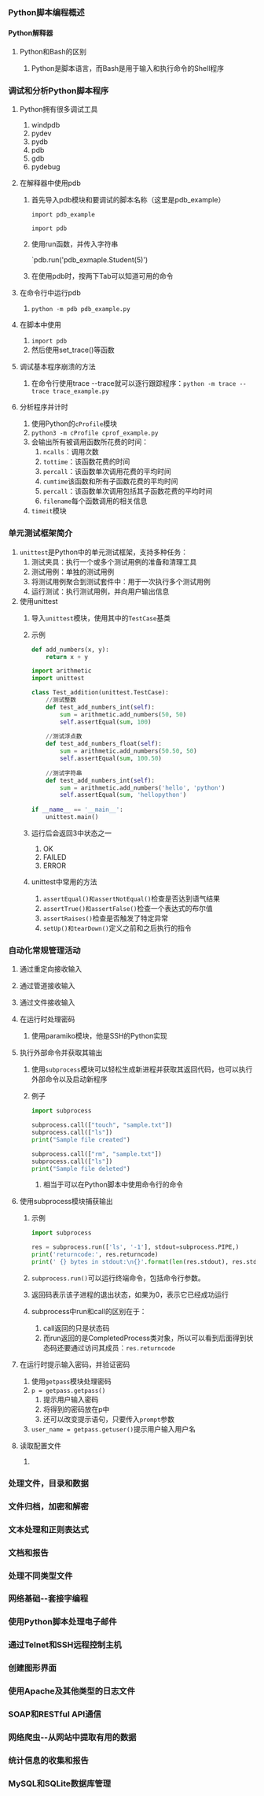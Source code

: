 ### Python脚本编程概述

#### Python解释器

1. Python和Bash的区别

   1. Python是脚本语言，而Bash是用于输入和执行命令的Shell程序

   

### 调试和分析Python脚本程序

1. Python拥有很多调试工具

   1. windpdb
   2. pydev
   3. pydb
   4. pdb
   5. gdb
   6. pydebug

2. 在解释器中使用pdb

   1. 首先导入pdb模块和要调试的脚本名称（这里是pdb_example）

      `import pdb_example`

      `import pdb`

   2. 使用run函数，并传入字符串

      `pdb.run('pdb_exmaple.Student(5)')

   3. 在使用pdb时，按两下Tab可以知道可用的命令

3. 在命令行中运行pdb

   1. `python -m pdb pdb_example.py`

4. 在脚本中使用

   1. `import pdb`
   2. 然后使用set_trace()等函数

5. 调试基本程序崩溃的方法

   1. 在命令行使用trace --trace就可以逐行跟踪程序：`python -m trace --trace trace_example.py`

6. 分析程序并计时

   1. 使用Python的`cProfile`模块
   2. `python3 -m cProfile cprof_example.py`
   3. 会输出所有被调用函数所花费的时间：
      1. `ncalls`：调用次数
      2. `tottime`：该函数花费的时间
      3. `percall`：该函数单次调用花费的平均时间
      4. `cumtime`该函数和所有子函数花费的平均时间
      5. `percall`：该函数单次调用包括其子函数花费的平均时间
      6. `filename`每个函数调用的相关信息
   4. `timeit`模块

### 单元测试框架简介

1. `unittest`是Python中的单元测试框架，支持多种任务：
   1. 测试夹具：执行一个或多个测试用例的准备和清理工具
   2. 测试用例：单独的测试用例
   3. 将测试用例聚合到测试套件中：用于一次执行多个测试用例
   4. 运行测试：执行测试用例，并向用户输出信息
2. 使用unittest
   1. 导入`unittest`模块，使用其中的`TestCase`基类
   
   2. 示例
   
      ```python
      def add_numbers(x, y):
          return x + y
      
      import arithmetic
      import unittest
      
      class Test_addition(unittest.TestCase):
          //测试整数
          def test_add_numbers_int(self):
              sum = arithmetic.add_numbers(50, 50)
              self.assertEqual(sum, 100)
              
          //测试浮点数
          def test_add_numbers_float(self):
              sum = arithmetic.add_numbers(50.50, 50)
              self.assertEqual(sum, 100.50)
              
          //测试字符串
          def test_add_numbers_int(self):
              sum = arithmetic.add_numbers('hello', 'python')
              self.assertEqual(sum, 'hellopython')
              
      if __name__ == '__main__':
          unittest.main()
      ```
   
   3. 运行后会返回3中状态之一
   
      1. OK
      2. FAILED
      3. ERROR
   
   4. unittest中常用的方法
   
      1. `assertEqual()和assertNotEqual()`检查是否达到语气结果
      2. `assertTrue()和assertFalse()`检查一个表达式的布尔值
      3. `assertRaises()`检查是否触发了特定异常
      4. `setUp()和tearDown()`定义之前和之后执行的指令

### 自动化常规管理活动

1. 通过重定向接收输入

2. 通过管道接收输入

3. 通过文件接收输入

4. 在运行时处理密码

   1. 使用paramiko模块，他是SSH的Python实现

5. 执行外部命令并获取其输出

   1. 使用`subprocess`模块可以轻松生成新进程并获取其返回代码，也可以执行外部命令以及启动新程序

   2. 例子

      ```python
      import subprocess
      
      subprocess.call(["touch", "sample.txt"])
      subprocess.call(["ls"])
      print("Sample file created")
      
      subprocess.call(["rm", "sample.txt"])
      subprocess.call(["ls"])
      print("Sample file deleted")
      ```

      1. 相当于可以在Python脚本中使用命令行的命令

6. 使用subprocess模块捕获输出

   1. 示例

      ```python
      import subprocess
      
      res = subprocess.run(['ls', '-1'], stdout=subprocess.PIPE,)
      print('returncode:', res.returncode)
      print(' {} bytes in stdout:\n{}'.format(len(res.stdout), res.stdout.decode('utf-8')))
      ```

   2. `subprocess.run()`可以运行终端命令，包括命令行参数。

   3. 返回码表示该子进程的退出状态，如果为0，表示它已经成功运行

   4. subprocess中run和call的区别在于：

      1. call返回的只是状态码
      2. 而run返回的是CompletedProcess类对象，所以可以看到后面得到状态码还要通过访问其成员：`res.returncode`

7. 在运行时提示输入密码，并验证密码

   1. 使用`getpass`模块处理密码
   2. `p = getpass.getpass()`
      1. 提示用户输入密码
      2. 将得到的密码放在p中
      3. 还可以改变提示语句，只要传入`prompt`参数
   3. `user_name = getpass.getuser()`提示用户输入用户名

8. 读取配置文件

   1. 

### 处理文件，目录和数据

### 文件归档，加密和解密

### 文本处理和正则表达式

### 文档和报告

### 处理不同类型文件

### 网络基础--套接字编程

### 使用Python脚本处理电子邮件

### 通过Telnet和SSH远程控制主机

### 创建图形界面

### 使用Apache及其他类型的日志文件

### SOAP和RESTful API通信

### 网络爬虫--从网站中提取有用的数据

### 统计信息的收集和报告

### MySQL和SQLite数据库管理

